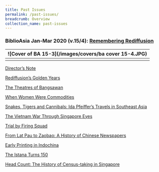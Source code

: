 ```yaml
---
title: Past Issues
permalink: /past-issues/
breadcrumb: Overview
collection_name: past-issues
---
```


### BiblioAsia Jan-Mar 2020 (v.15/4): [Remembering Rediffusion](http://www.nlb.gov.sg/biblioasia/category/vol-15-issue-4/)

| ![Cover of BA 15-3](/images/covers/ba cover 15-4.JPG) |
| :---------------------------------------------------: |
|                                                       |

[Director’s Note](http://www.nlb.gov.sg/biblioasia/2020/02/21/directors-note-16/)

[Rediffusion’s Golden Years](http://www.nlb.gov.sg/biblioasia/2020/02/21/rediffusions-golden-years/)

[The Theatres of Bangsawan](http://www.nlb.gov.sg/biblioasia/2020/02/21/the-theatres-of-bangsawan/)

[When Women Were Commodities](http://www.nlb.gov.sg/biblioasia/2020/02/21/when-women-were-commodities/)

[Snakes, Tigers and Cannibals: Ida Pfeiffer’s Travels in Southeast Asia](http://www.nlb.gov.sg/biblioasia/2020/02/21/snakes-tigers-and-cannibals-ida-pfeiffers-travels-in-southeast-asia/)

[The Vietnam War Through Singapore Eyes](http://www.nlb.gov.sg/biblioasia/2020/02/21/the-vietnam-war-through-singapore-eyes/) 

[Trial by Firing Squad](http://www.nlb.gov.sg/biblioasia/2020/02/21/trial-by-firing-squad/)

[From Lat Pau to Zaobao: A History of Chinese Newspapers](http://www.nlb.gov.sg/biblioasia/2020/02/21/from-lat-pau-to-zaobao-a-history-of-chinese-newspaper/)

[Early Printing in Indochina](http://www.nlb.gov.sg/biblioasia/2020/02/21/early-printing-in-indochina/)

[The Istana Turns 150](http://www.nlb.gov.sg/biblioasia/2020/02/21/the-istana-turns-150/)

[Head Count: The History of Census-taking in Singapore](http://www.nlb.gov.sg/biblioasia/2020/02/21/head-count-the-history-of-census-taking-in-singapore/)


